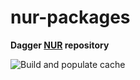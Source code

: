 # nur-packages

**Dagger [NUR](https://github.com/nix-community/NUR) repository**

<!-- Remove this if you don't use github actions -->
![Build and populate cache](https://github.com/dagger/nix/workflows/Build%20and%20populate%20cache/badge.svg)
